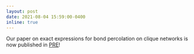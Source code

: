 ```yaml
---
layout: post
date: 2021-08-04 15:59:00-0400
inline: true
---
```


Our paper on exact expressions for bond percolation on clique networks is now published in [PRE](https://journals.aps.org/pre/abstract/10.1103/PhysRevE.104.024304)!
